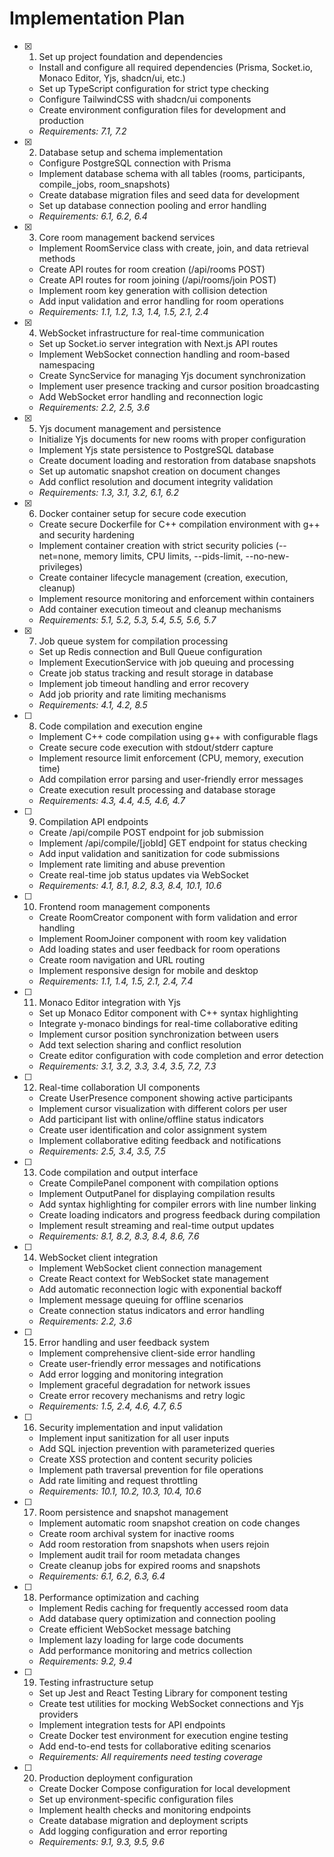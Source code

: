 # Implementation Plan

- [x] 1. Set up project foundation and dependencies

  - Install and configure all required dependencies (Prisma, Socket.io, Monaco Editor, Yjs, shadcn/ui, etc.)
  - Set up TypeScript configuration for strict type checking
  - Configure TailwindCSS with shadcn/ui components
  - Create environment configuration files for development and production
  - _Requirements: 7.1, 7.2_

- [x] 2. Database setup and schema implementation

  - Configure PostgreSQL connection with Prisma
  - Implement database schema with all tables (rooms, participants, compile_jobs, room_snapshots)
  - Create database migration files and seed data for development
  - Set up database connection pooling and error handling
  - _Requirements: 6.1, 6.2, 6.4_

- [x] 3. Core room management backend services

  - Implement RoomService class with create, join, and data retrieval methods
  - Create API routes for room creation (/api/rooms POST)
  - Create API routes for room joining (/api/rooms/join POST)
  - Implement room key generation with collision detection
  - Add input validation and error handling for room operations
  - _Requirements: 1.1, 1.2, 1.3, 1.4, 1.5, 2.1, 2.4_

- [x] 4. WebSocket infrastructure for real-time communication

  - Set up Socket.io server integration with Next.js API routes
  - Implement WebSocket connection handling and room-based namespacing
  - Create SyncService for managing Yjs document synchronization
  - Implement user presence tracking and cursor position broadcasting
  - Add WebSocket error handling and reconnection logic
  - _Requirements: 2.2, 2.5, 3.6_

- [x] 5. Yjs document management and persistence

  - Initialize Yjs documents for new rooms with proper configuration
  - Implement Yjs state persistence to PostgreSQL database
  - Create document loading and restoration from database snapshots
  - Set up automatic snapshot creation on document changes
  - Add conflict resolution and document integrity validation
  - _Requirements: 1.3, 3.1, 3.2, 6.1, 6.2_

- [x] 6. Docker container setup for secure code execution

  - Create secure Dockerfile for C++ compilation environment with g++ and security hardening
  - Implement container creation with strict security policies (--net=none, memory limits, CPU limits, --pids-limit, --no-new-privileges)
  - Create container lifecycle management (creation, execution, cleanup)
  - Implement resource monitoring and enforcement within containers
  - Add container execution timeout and cleanup mechanisms
  - _Requirements: 5.1, 5.2, 5.3, 5.4, 5.5, 5.6, 5.7_

- [x] 7. Job queue system for compilation processing

  - Set up Redis connection and Bull Queue configuration
  - Implement ExecutionService with job queuing and processing
  - Create job status tracking and result storage in database
  - Implement job timeout handling and error recovery
  - Add job priority and rate limiting mechanisms
  - _Requirements: 4.1, 4.2, 8.5_

- [ ] 8. Code compilation and execution engine

  - Implement C++ code compilation using g++ with configurable flags
  - Create secure code execution with stdout/stderr capture
  - Implement resource limit enforcement (CPU, memory, execution time)
  - Add compilation error parsing and user-friendly error messages
  - Create execution result processing and database storage
  - _Requirements: 4.3, 4.4, 4.5, 4.6, 4.7_

- [ ] 9. Compilation API endpoints

  - Create /api/compile POST endpoint for job submission
  - Implement /api/compile/[jobId] GET endpoint for status checking
  - Add input validation and sanitization for code submissions
  - Implement rate limiting and abuse prevention
  - Create real-time job status updates via WebSocket
  - _Requirements: 4.1, 8.1, 8.2, 8.3, 8.4, 10.1, 10.6_

- [ ] 10. Frontend room management components

  - Create RoomCreator component with form validation and error handling
  - Implement RoomJoiner component with room key validation
  - Add loading states and user feedback for room operations
  - Create room navigation and URL routing
  - Implement responsive design for mobile and desktop
  - _Requirements: 1.1, 1.4, 1.5, 2.1, 2.4, 7.4_

- [ ] 11. Monaco Editor integration with Yjs

  - Set up Monaco Editor component with C++ syntax highlighting
  - Integrate y-monaco bindings for real-time collaborative editing
  - Implement cursor position synchronization between users
  - Add text selection sharing and conflict resolution
  - Create editor configuration with code completion and error detection
  - _Requirements: 3.1, 3.2, 3.3, 3.4, 3.5, 7.2, 7.3_

- [ ] 12. Real-time collaboration UI components

  - Create UserPresence component showing active participants
  - Implement cursor visualization with different colors per user
  - Add participant list with online/offline status indicators
  - Create user identification and color assignment system
  - Implement collaborative editing feedback and notifications
  - _Requirements: 2.5, 3.4, 3.5, 7.5_

- [ ] 13. Code compilation and output interface

  - Create CompilePanel component with compilation options
  - Implement OutputPanel for displaying compilation results
  - Add syntax highlighting for compiler errors with line number linking
  - Create loading indicators and progress feedback during compilation
  - Implement result streaming and real-time output updates
  - _Requirements: 8.1, 8.2, 8.3, 8.4, 8.6, 7.6_

- [ ] 14. WebSocket client integration

  - Implement WebSocket client connection management
  - Create React context for WebSocket state management
  - Add automatic reconnection logic with exponential backoff
  - Implement message queuing for offline scenarios
  - Create connection status indicators and error handling
  - _Requirements: 2.2, 3.6_

- [ ] 15. Error handling and user feedback system

  - Implement comprehensive client-side error handling
  - Create user-friendly error messages and notifications
  - Add error logging and monitoring integration
  - Implement graceful degradation for network issues
  - Create error recovery mechanisms and retry logic
  - _Requirements: 1.5, 2.4, 4.6, 4.7, 6.5_

- [ ] 16. Security implementation and input validation

  - Implement input sanitization for all user inputs
  - Add SQL injection prevention with parameterized queries
  - Create XSS protection and content security policies
  - Implement path traversal prevention for file operations
  - Add rate limiting and request throttling
  - _Requirements: 10.1, 10.2, 10.3, 10.4, 10.6_

- [ ] 17. Room persistence and snapshot management

  - Implement automatic room snapshot creation on code changes
  - Create room archival system for inactive rooms
  - Add room restoration from snapshots when users rejoin
  - Implement audit trail for room metadata changes
  - Create cleanup jobs for expired rooms and snapshots
  - _Requirements: 6.1, 6.2, 6.3, 6.4_

- [ ] 18. Performance optimization and caching

  - Implement Redis caching for frequently accessed room data
  - Add database query optimization and connection pooling
  - Create efficient WebSocket message batching
  - Implement lazy loading for large code documents
  - Add performance monitoring and metrics collection
  - _Requirements: 9.2, 9.4_

- [ ] 19. Testing infrastructure setup

  - Set up Jest and React Testing Library for component testing
  - Create test utilities for mocking WebSocket connections and Yjs providers
  - Implement integration tests for API endpoints
  - Create Docker test environment for execution engine testing
  - Add end-to-end tests for collaborative editing scenarios
  - _Requirements: All requirements need testing coverage_

- [ ] 20. Production deployment configuration
  - Create Docker Compose configuration for local development
  - Set up environment-specific configuration files
  - Implement health checks and monitoring endpoints
  - Create database migration and deployment scripts
  - Add logging configuration and error reporting
  - _Requirements: 9.1, 9.3, 9.5, 9.6_

